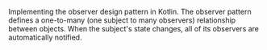 Implementing the observer design pattern in Kotlin. The observer pattern defines a one-to-many (one subject to many observers) relationship between
objects. When the subject's state changes, all of its observers are automatically notified.